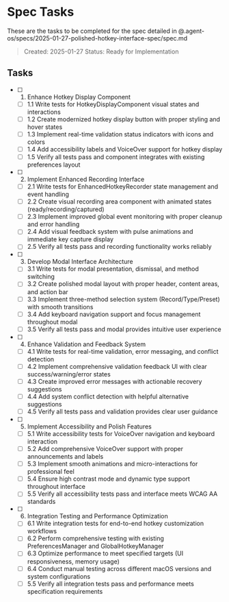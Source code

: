 # Spec Tasks

These are the tasks to be completed for the spec detailed in @.agent-os/specs/2025-01-27-polished-hotkey-interface-spec/spec.md

> Created: 2025-01-27
> Status: Ready for Implementation

## Tasks

- [ ] 1. Enhance Hotkey Display Component
  - [ ] 1.1 Write tests for HotkeyDisplayComponent visual states and interactions
  - [ ] 1.2 Create modernized hotkey display button with proper styling and hover states
  - [ ] 1.3 Implement real-time validation status indicators with icons and colors
  - [ ] 1.4 Add accessibility labels and VoiceOver support for hotkey display
  - [ ] 1.5 Verify all tests pass and component integrates with existing preferences layout

- [ ] 2. Implement Enhanced Recording Interface
  - [ ] 2.1 Write tests for EnhancedHotkeyRecorder state management and event handling
  - [ ] 2.2 Create visual recording area component with animated states (ready/recording/captured)
  - [ ] 2.3 Implement improved global event monitoring with proper cleanup and error handling
  - [ ] 2.4 Add visual feedback system with pulse animations and immediate key capture display
  - [ ] 2.5 Verify all tests pass and recording functionality works reliably

- [ ] 3. Develop Modal Interface Architecture
  - [ ] 3.1 Write tests for modal presentation, dismissal, and method switching
  - [ ] 3.2 Create polished modal layout with proper header, content areas, and action bar
  - [ ] 3.3 Implement three-method selection system (Record/Type/Preset) with smooth transitions
  - [ ] 3.4 Add keyboard navigation support and focus management throughout modal
  - [ ] 3.5 Verify all tests pass and modal provides intuitive user experience

- [ ] 4. Enhance Validation and Feedback System
  - [ ] 4.1 Write tests for real-time validation, error messaging, and conflict detection
  - [ ] 4.2 Implement comprehensive validation feedback UI with clear success/warning/error states
  - [ ] 4.3 Create improved error messages with actionable recovery suggestions
  - [ ] 4.4 Add system conflict detection with helpful alternative suggestions
  - [ ] 4.5 Verify all tests pass and validation provides clear user guidance

- [ ] 5. Implement Accessibility and Polish Features
  - [ ] 5.1 Write accessibility tests for VoiceOver navigation and keyboard interaction
  - [ ] 5.2 Add comprehensive VoiceOver support with proper announcements and labels
  - [ ] 5.3 Implement smooth animations and micro-interactions for professional feel
  - [ ] 5.4 Ensure high contrast mode and dynamic type support throughout interface
  - [ ] 5.5 Verify all accessibility tests pass and interface meets WCAG AA standards

- [ ] 6. Integration Testing and Performance Optimization
  - [ ] 6.1 Write integration tests for end-to-end hotkey customization workflows
  - [ ] 6.2 Perform comprehensive testing with existing PreferencesManager and GlobalHotkeyManager
  - [ ] 6.3 Optimize performance to meet specified targets (UI responsiveness, memory usage)
  - [ ] 6.4 Conduct manual testing across different macOS versions and system configurations
  - [ ] 5.5 Verify all integration tests pass and performance meets specification requirements
